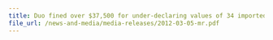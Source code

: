 ```yaml
---
title: Duo fined over $37,500 for under-declaring values of 34 imported cars  
file_url: /news-and-media/media-releases/2012-03-05-mr.pdf
---
```

